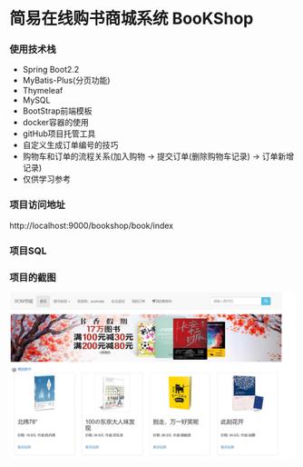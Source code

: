 # 简易在线购书商城系统 BooKShop
### 使用技术栈

- Spring Boot2.2
- MyBatis-Plus(分页功能)
- Thymeleaf
- MySQL
- BootStrap前端模板
- docker容器的使用
- gitHub项目托管工具
- 自定义生成订单编号的技巧
- 购物车和订单的流程关系(加入购物 -> 提交订单(删除购物车记录) -> 订单新增记录)
- 仅供学习参考

### 项目访问地址
http://localhost:9000/bookshop/book/index

### 项目SQL

### 项目的截图
![image text](images/1.png)

